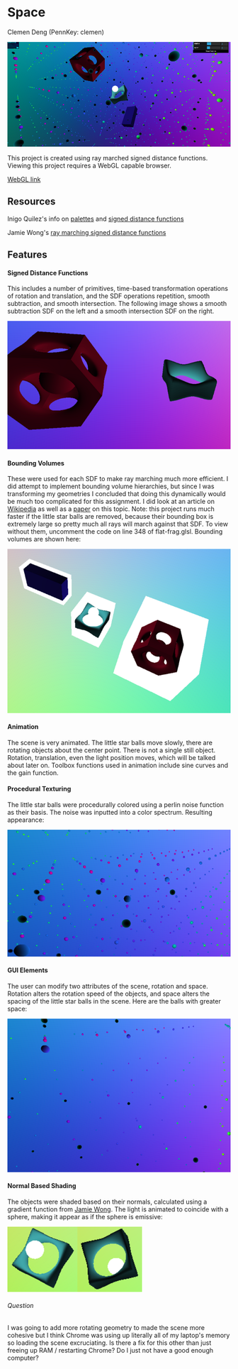 # Space

Clemen Deng (PennKey: clemen)

![](fullScene.png)

This project is created using ray marched signed distance functions. Viewing this project
requires a WebGL capable browser.

[WebGL link](https://clemendeng.github.io/hw02-raymarching-sdfs/)

## Resources
Inigo Quilez's info on [palettes](https://iquilezles.org/www/articles/palettes/palettes.htm) and [signed distance functions](http://www.iquilezles.org/www/articles/distfunctions/distfunctions.htm)

Jamie Wong's [ray marching signed distance functions](http://jamie-wong.com/2016/07/15/ray-marching-signed-distance-functions/)

## Features

#### Signed Distance Functions
This includes a number of primitives, time-based transformation operations of rotation and translation, and the SDF operations repetition, smooth subtraction, and smooth intersection. The following image shows a smooth subtraction SDF on the left and a smooth intersection SDF on the right.

![](geometry.png)

#### Bounding Volumes
These were used for each SDF to make ray marching much more efficient. I did attempt to implement bounding volume hierarchies, but since I was transforming my geometries I concluded that doing this dynamically would be much too complicated for this assignment. I did look at an article on [Wikipedia](https://en.wikipedia.org/wiki/Bounding_volume_hierarchy) as well as a [paper](http://www-ljk.imag.fr/Publications/Basilic/com.lmc.publi.PUBLI_Inproceedings@117681e94b6_1860ffd/bounding_volume_hierarchies.pdf) on this topic. Note: this project runs much faster if the little star balls are removed, because their bounding box is extremely large so pretty much all rays will march against that SDF. To view without them, uncomment the code on line 348 of flat-frag.glsl. Bounding volumes are shown here:

![](bound.png)

#### Animation
The scene is very animated. The little star balls move slowly, there are rotating objects about the center point. There is not a single still object. Rotation, translation, even the light position moves, which will be talked about later on. Toolbox functions used in animation include sine curves and the gain function.

#### Procedural Texturing
The little star balls were procedurally colored using a perlin noise function as their basis. The noise was inputted into a color spectrum. Resulting appearance:

![](balls.png)

#### GUI Elements
The user can modify two attributes of the scene, rotation and space. Rotation alters the rotation speed of the objects, and space alters the spacing of the little star balls in the scene. Here are the balls with greater space:

![](space.png)

#### Normal Based Shading
The objects were shaded based on their normals, calculated using a gradient function from [Jamie Wong](http://jamie-wong.com/2016/07/15/ray-marching-signed-distance-functions/). The light is animated to coincide with a sphere, making it appear as if the sphere is emissive:

![](shading1.png)![](shading2.png)

###### Question
I was going to add more rotating geometry to made the scene more cohesive but I think Chrome was using up literally all of my laptop's memory so loading the scene excruciating. Is there a fix for this other than just freeing up RAM / restarting Chrome? Do I just not have a good enough computer?